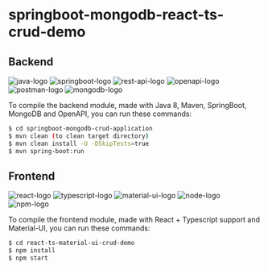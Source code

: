 # springboot-mongodb-react-ts-crud-demo

## Backend
![java-logo](https://img.icons8.com/color/60/000000/java-coffee-cup-logo--v1.png)
![springboot-logo](https://img.icons8.com/color/60/000000/spring-logo.png)
![rest-api-logo](https://img.icons8.com/ultraviolet/60/000000/api-settings.png)
![openapi-logo](https://img.icons8.com/color/60/000000/cloud-function.png)
![postman-logo](https://img.icons8.com/dusk/60/000000/postman-api.png)
![mongodb-logo](https://img.icons8.com/color/60/000000/mongodb.png)

To compile the backend module, made with Java 8, Maven, SpringBoot, MongoDB and OpenAPI, you can run these commands:
```bash
$ cd springboot-mongodb-crud-application
$ mvn clean (to clean target directory)
$ mvn clean install -U -DSkipTests=true
$ mvn spring-boot:run
```

## Frontend
![react-logo](https://img.icons8.com/office/60/000000/react.png)
![typescript-logo](https://img.icons8.com/color/60/000000/typescript.png)
![material-ui-logo](https://img.icons8.com/color/60/000000/material-ui.png)
![node-logo](https://img.icons8.com/color/60/000000/nodejs.png)
![npm-logo](https://img.icons8.com/color/60/000000/npm.png)

To compile the frontend module, made with React + Typescript support and Material-UI, you can run these commands:
```bash
$ cd react-ts-material-ui-crud-demo
$ npm install
$ npm start
```
